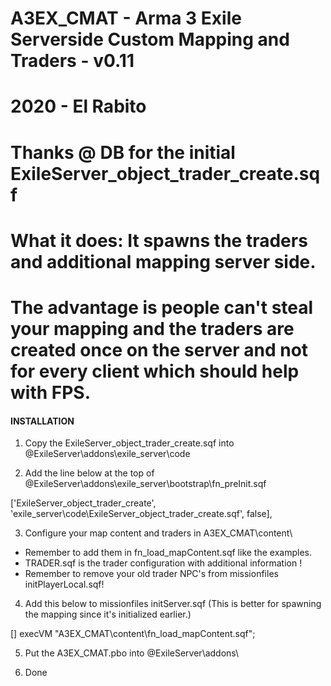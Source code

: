 # A3EX_CMAT - Arma 3 Exile Serverside Custom Mapping and Traders - v0.11
# 2020 - El Rabito
# Thanks @ DB for the initial ExileServer_object_trader_create.sqf


# What it does:  It spawns the traders and additional mapping server side.
# The advantage is people can't steal your mapping and the traders are created once on the server and not for every client which should help with FPS.

#### INSTALLATION

1. Copy the ExileServer_object_trader_create.sqf into @ExileServer\addons\exile_server\code

2. Add the line below at the top of @ExileServer\addons\exile_server\bootstrap\fn_preInit.sqf

['ExileServer_object_trader_create', 'exile_server\code\ExileServer_object_trader_create.sqf', false],


3. Configure your map content and traders in A3EX_CMAT\content\
- Remember to add them in fn_load_mapContent.sqf like the examples.
- TRADER.sqf is the trader configuration with additional information !
- Remember to remove your old trader NPC's from missionfiles initPlayerLocal.sqf!

4. Add this below to missionfiles initServer.sqf (This is better for spawning the mapping since it's initialized earlier.)

[] execVM "A3EX_CMAT\content\fn_load_mapContent.sqf";

5. Put the A3EX_CMAT.pbo into @ExileServer\addons\

6. Done
